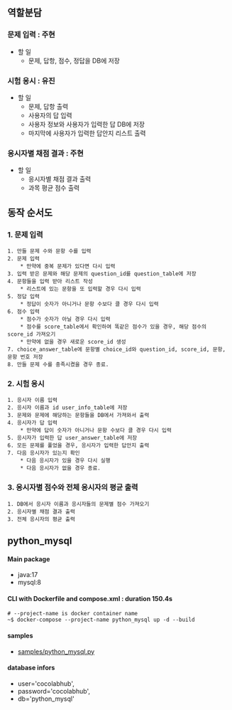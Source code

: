 ## 역할분담
###  문제 입력 : 주현
- 할 일
    - 문제, 답항, 점수, 정답을 DB에 저장
    
### 시험 응시 : 유진
- 할 일
    - 문제, 답항 출력
    - 사용자의 답 입력
    - 사용자 정보와 사용자가 입력한 답 DB에 저장
    - 마지막에 사용자가 입력한 답안지 리스트 출력

### 응시자별 채점 결과 : 주현
- 할 일 
    - 응시자별 채점 결과 출력
    - 과목 평균 점수 출력

## 동작 순서도
### 1. 문제 입력
    1. 만들 문제 수와 문항 수를 입력
    2. 문제 입력
        * 만약에 중복 문제가 있다면 다시 입력
    3. 입력 받은 문제와 해당 문제의 question_id를 question_table에 저장
    4. 문항들을 입력 받아 리스트 작성
        * 리스트에 있는 문항을 또 입력할 경우 다시 입력
    5. 정답 입력
        * 정답이 숫자가 아니거나 문항 수보다 클 경우 다시 입력
    6. 점수 입력
        * 점수가 숫자가 아닐 경우 다시 입력
        * 점수를 score_table에서 확인하여 똑같은 점수가 있을 경우, 해당 점수의 score_id 가져오기
        * 만약에 없을 경우 새로운 score_id 생성
    7. choice_answer_table에 문항별 choice_id와 question_id, score_id, 문항, 문항 번호 저장
    8. 만들 문제 수를 충족시켰을 경우 종료.

### 2. 시험 응시
    1. 응시자 이름 입력
    2. 응시자 이름과 id user_info_table에 저장
    3. 문제와 문제에 해당하는 문항들을 DB에서 가져와서 출력
    4. 응시자가 답 입력
        * 만약에 답이 숫자가 아니거나 문항 수보다 클 경우 다시 입력
    5. 응시자가 입력한 답 user_answer_table에 저장
    6. 모든 문제를 풀었을 경우, 응시자가 입력한 답안지 출력
    7. 다음 응시자가 있는지 확인
        * 다음 응시자가 있을 경우 다시 실행
        * 다음 응시자가 없을 경우 종료.

### 3. 응시자별 점수와 전체 응시자의 평균 출력
    1. DB에서 응시자 이름과 응시자들의 문제별 점수 가져오기
    2. 응시자별 채점 결과 출력
    3. 전체 응시자의 평균 출력

## python_mysql
#### Main package
- java:17
- mysql:8

#### CLI with Dockerfile and compose.xml : duration 150.4s
```
# --project-name is docker container name
~$ docker-compose --project-name python_mysql up -d --build
```
#### samples
- [samples/python_mysql.py](./samples/python_mysql.py)

#### database infors
+ user='cocolabhub',
+ password='cocolabhub',
+ db='python_mysql'


